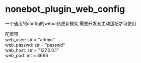 # nonebot_plugin_web_config

一个通用的config的webui热更新框架,需要开发者主动适配才可使用

配置项  
web_user: str = "admin"  
web_passwd: str = "passwd"  
web_host: str = "127.0.0.1"  
web_port: int = 8666  
